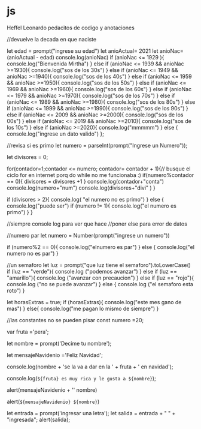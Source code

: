# js 
Heffel Leonardo
pedacitos de codigo y anotaciones

//devuelve la decada en que naciste

let edad = prompt("ingrese su edad")
let anioActual= 2021
let anioNac= (anioActual - edad)
console.log(anioNac)
if (anioNac <= 1929 ){
    console.log("Bienvenida Mirtha")
}
else if (anioNac <= 1939 && anioNac >=1930){
    console.log("sos de los 30s")
}
else if (anioNac <= 1949 && anioNac >=1940){
    console.log("sos de los 40s")
}
else if (anioNac <= 1959 && anioNac >=1950){
    console.log("sos de los 50s")
}
else if (anioNac <= 1969 && anioNac >=1960){
    console.log("sos de los 60s")
}
else if (anioNac <= 1979 && anioNac >=1970){
    console.log("sos de los 70s")
}
else if (anioNac <= 1989 && anioNac >=1980){
    console.log("sos de los 80s")
}
else if (anioNac <= 1999 && anioNac >=1990){
    console.log("sos de los 90s")
}
else if (anioNac <= 2009 && anioNac >=2000){
    console.log("sos de los 00s")
} 
else if (anioNac <= 2019 && anioNac >=2010){
    console.log("sos de los 10s")
}
else if (anioNac >=2020){
    console.log("mmmmm")
}
else {
    console.log("ingrese un dato valido")
};




//revisa si es primo
let numero = parseInt(prompt("Ingrese un Numero"));

let divisores = 0;


for(contador=1;contador <= numero; contador= contador + 1){// busque el ciclo for en internet porq do while no me funcionaba :)
    if(numero%contador == 0){
        divisores = divisores +1
    }
    console.log(contador+"conta")
    console.log(numero+"num")
    console.log(divisores+"divi" )
}

if (divisores > 2){
    console.log( "el numero no es primo")
}
else {
    console.log("puede ser")
    if (numero != 1){
        console.log("el numero es primo")
    }
}


//siempre console log para ver que hace
//poner else para error de datos

//numero par
let numero = Number(prompt("ingrese un numero"))

if (numero%2 == 0){
    console.log("elnumero es par")
}
else {
    console.log("el numero no es par")
}

//un semaforo
let luz = prompt("que luz tiene el semaforo").toLowerCase()
if (luz == "verde"){
    console.log ("podemos avanzar")
}
else if (luz == "amarillo"){
    console.log ("avanzar con precaucion")
}
else if (luz == "rojo"){
    console.log ("no se puede avanzar")
}
else {
    console.log ("el semaforo esta roto")
}


let horasExtras = true;
if (horasExtras){
    console.log("este mes gano de mas")
}
else{
    console.log("me pagan lo mismo de siempre")
}


//las constantes no se pueden pisar
const numero =20;

var fruta ='pera';

let nombre = prompt('Decime tu nombre');

let mensajeNavidenio ='Feliz Navidad';

console.log(nombre + 'se la va a dar en la ' + fruta + ' en navidad');

console.log(`${fruta} es muy rica y le gusta a ${nombre}`);

alert(mensajeNavidenio + '' nombre)

alert(`${mensajeNavidenio} ${nombre}`)

let entrada = prompt('ingresar una letra');
let salida = entrada + " " + "ingresada";
alert(salida);